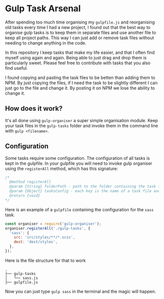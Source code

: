 # Gulp Task Arsenal

After spending too much time organising my `gulpfile.js` and reorganising old tasks every time I had a new project, I found out that the best way to organise gulp tasks is to keep them in separate files and use another file to keep all project paths. This way I can just add or remove task files without needing to change anything in the code.

In this repository I keep tasks that make my life easier, and that I often find myself using again and again. Being able to just drag and drop them is particularly sweet. Please feel free to contribute with tasks that you also find useful.  

I found copying and pasting the task files to be betten than adding them to NPM. By just copying the files, if I need the task to be slightly different I can just go to the file and change it. By posting it on NPM we lose the ability to change it.  

## How does it work?
It's all done using `gulp-organiser` a super simple organisation module. Keep your task files in the `gulp-tasks` folder and invoke them in the command line with `gulp <filename>`.

## Configuration
Some tasks require some configuration.
The configuration of all tasks is kept in the gulpfile.
In your gulpfile you will need to invoke gulp organiser using the `registerAll` method, which has this signature:

``` javascript
/*
  @method registerAll
  @param {String} folderPath - path to the folder containing the task files
  @param {Object} tasksConfig - each key is the name of a task file and each value its configuration
  @return {void}
*/
```
Here is an example of a `gulpfile` containing the configuration for the `sass` task.

``` javascript
const organiser = require('gulp-organiser');
organiser.registerAll('./gulp-tasks', {
  'sass': {
    src: 'src/styles/**/*.scss',
    dest: 'dest/styles',
  },
});
```

Here is the file structure for that to work

```
.
├── gulp-tasks
│   └── sass.js
├── gulpfile.js

```

Now you can just type `gulp sass` in the terminal and the magic will happen.
